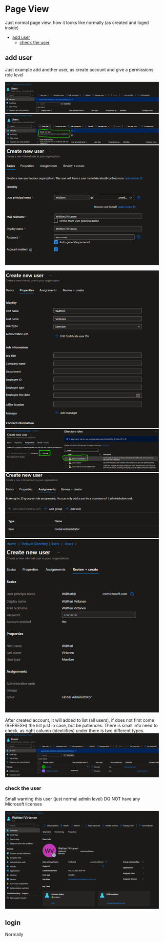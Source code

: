 # Page View 

Just normal page view, how it looks like normally (as created and loged inside)

  * [add user](#add-user)
    * [check the user](#check-the-user)

## add user

Just example add another user, as create account and give a permissions role level

![Alt text](images/8.png)
![Alt text](images/9.png)
![Alt text](images/10.png)


![Alt text](images/11.png)
![Alt text](images/12.png)
![Alt text](images/13.png)
![Alt text](images/14.png)

After created account, it will added to list (all users), if does not first come (REFRESH) the list just in case, but be patiences.
There is small info need to check, as right column (identiifies) under there is two different types.
![Alt text](images/15.png)

### check the user

Small warning this user (just normal admin level) DO NOT have any Microsoft licenses

![Alt text](images/16.png)

## login

Normally 







